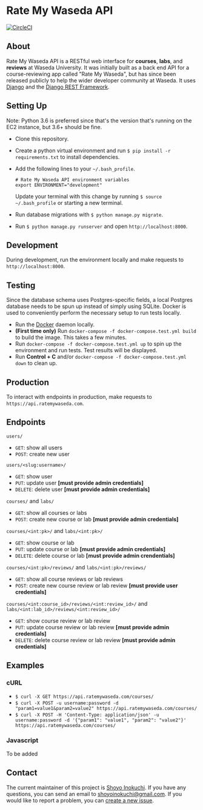 # Rate My Waseda API
[![CircleCI](https://circleci.com/gh/shoyo-inokuchi/rate-my-waseda-api/tree/production.svg?style=shield&circle-token=f6ab685a6862214510891e2fe190379012666e2b)](https://circleci.com/gh/shoyo-inokuchi/rate-my-waseda-api/tree/production)

## About
Rate My Waseda API is a RESTful web interface for **courses**, **labs**, and **reviews** at Waseda University. It was initially built as a back end API for a course-reviewing app called "Rate My Waseda", but has since been released publicly to help the wider developer community at Waseda. It uses [Django](https://www.djangoproject.com) and the [Django REST Framework](https://www.django-rest-framework.org/).

## Setting Up
Note: Python 3.6 is preferred since that's the version that's running on the EC2 instance, but 3.6+ should be fine.
* Clone this repository.
* Create a python virtual environment and run `$ pip install -r requirements.txt` to install dependencies.
* Add the following lines to your `~/.bash_profile`.

      # Rate My Waseda API environment variables
      export ENVIRONMENT="development"

  Update your terminal with this change by running `$ source ~/.bash_profile` or starting a new terminal.
* Run database migrations with `$ python manage.py migrate`.
* Run `$ python manage.py runserver` and open `http://localhost:8000`.

## Development
During development, run the environment locally and make requests to `http://localhost:8000`.

## Testing
Since the database schema uses Postgres-specific fields, a local Postgres database needs to be spun up instead of simply using SQLite. Docker is used to conveniently perform the necessary setup to run tests locally.  
* Run the [Docker](https://www.docker.com/products/docker-desktop) daemon locally.
* **(First time only)** Run `docker-compose -f docker-compose.test.yml build` to build the image. This takes a few minutes.
* Run `docker-compose -f docker-compose.test.yml up` to spin up the environment and run tests. Test results will be displayed.
* Run **Control + C** and/or `docker-compose -f docker-compose.test.yml down` to clean up.

## Production
To interact with endpoints in production, make requests to `https://api.ratemywaseda.com`.

## Endpoints
`users/`
* `GET`: show all users
* `POST`: create new user

`users/<slug:username>/`
* `GET`: show user
* `PUT`: update user **[must provide admin credentials]**
* `DELETE`: delete user **[must provide admin credentials]**

`courses/` and `labs/`
* `GET`: show all courses or labs
* `POST`: create new course or lab **[must provide admin credentials]**

`courses/<int:pk>/` and `labs/<int:pk>/`
* `GET`: show course or lab
* `PUT`: update course or lab **[must provide admin credentials]**
* `DELETE`: delete course or lab **[must provide admin crendentials]**

`courses/<int:pk>/reviews/` and `labs/<int:pk>/reviews/`
* `GET`: show all course reviews or lab reviews
* `POST`: create new course review or lab review **[must provide user credentials]**

`courses/<int:course_id>/reviews/<int:review_id>/` and `labs/<int:lab_id>/reviews/<int:review_id>/`
* `GET`: show course review or lab review
* `PUT`: update course review or lab review **[must provide admin credentials]**
* `DELETE`: delete course review or lab review **[must provide admin credentials]**

## Examples
### cURL
* `$ curl -X GET https://api.ratemywaseda.com/courses/`
* `$ curl -X POST -u username:password -d "param1=value1&param2=value2" https://api.ratemywaseda.com/courses/`
* `$ curl -X POST -H 'Content-Type: application/json' -u username:password -d '{"param1": "value1", "param2": "value2"}' https://api.ratemywaseda.com/courses/`

### Javascript
To be added

## Contact
The current maintainer of this project is [Shoyo Inokuchi](https://github.com/shoyo-inokuchi). If you have any questions, you can send an email to shoyoinokuchi@gmail.com. If you would like to report a problem, you can [create a new issue](https://github.com/shoyo-inokuchi/rate-my-waseda-api/issues).
